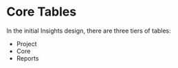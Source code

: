 # Core Tables
In the initial Insights design, there are three tiers of tables:
- Project 
- Core
- Reports